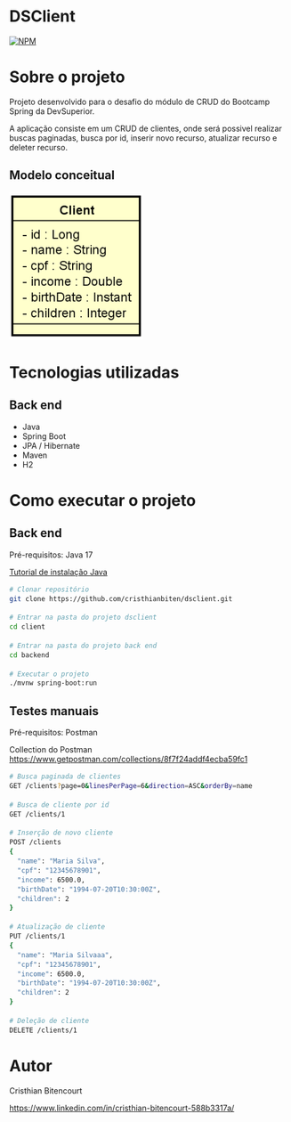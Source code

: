 # DSClient
[![NPM](https://img.shields.io/npm/l/react)](https://github.com/cristhianbiten/dsclient/blob/main/LICENSE) 

# Sobre o projeto


Projeto desenvolvido para o desafio do módulo de CRUD do Bootcamp Spring da DevSuperior.

A aplicação consiste em um CRUD de clientes, onde será possivel realizar buscas paginadas, busca por id, inserir novo recurso, atualizar recurso e deleter recurso.

## Modelo conceitual
![Modelo Conceitual](https://github.com/cristhianbiten/assets/blob/main/dsclient.png)

# Tecnologias utilizadas
## Back end
- Java
- Spring Boot
- JPA / Hibernate
- Maven
- H2

# Como executar o projeto

## Back end
Pré-requisitos: Java 17

[Tutorial de instalação Java](https://www.youtube.com/watch?v=QekeJBShCy4)

```bash
# Clonar repositório
git clone https://github.com/cristhianbiten/dsclient.git

# Entrar na pasta do projeto dsclient
cd client

# Entrar na pasta do projeto back end
cd backend

# Executar o projeto
./mvnw spring-boot:run
```

## Testes manuais
Pré-requisitos: Postman

Collection do Postman
https://www.getpostman.com/collections/8f7f24addf4ecba59fc1

```bash
# Busca paginada de clientes
GET /clients?page=0&linesPerPage=6&direction=ASC&orderBy=name

# Busca de cliente por id
GET /clients/1

# Inserção de novo cliente
POST /clients
{
  "name": "Maria Silva",
  "cpf": "12345678901",
  "income": 6500.0,
  "birthDate": "1994-07-20T10:30:00Z",
  "children": 2
}

# Atualização de cliente
PUT /clients/1
{
  "name": "Maria Silvaaa",
  "cpf": "12345678901",
  "income": 6500.0,
  "birthDate": "1994-07-20T10:30:00Z",
  "children": 2
}

# Deleção de cliente
DELETE /clients/1
```

# Autor

Cristhian Bitencourt

https://www.linkedin.com/in/cristhian-bitencourt-588b3317a/

